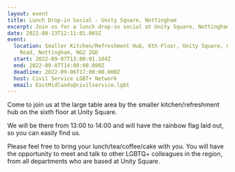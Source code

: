```yaml
---
layout: event
title: Lunch Drop-in Social - Unity Square, Nottingham
excerpt: Join us for a lunch drop-in social at Unity Square, Nottingham
date: 2022-08-23T12:11:01.065Z
event:
  location: Smaller Kitchen/Refreshment Hub, 6th Floor, Unity Square, Queensbridge
    Road, Nottingham, NG2 2GD
  start: 2022-09-07T13:00:01.104Z
  end: 2022-09-07T14:00:00.000Z
  deadline: 2022-09-06T17:00:00.000Z
  host: Civil Service LGBT+ Network
  email: EastMidlands@civilservice.lgbt
---
```

Come to join us at the large table area by the smaller kitchen/refreshment hub on the sixth floor at Unity Square. 

We will be there from 13:00 to 14:00 and will have the rainbow flag laid out, so you can easily find us. 

Please feel free to bring your lunch/tea/coffee/cake with you. You will have the opportunity to meet and talk to other LGBTQ+ colleagues in the region, from all departments who are based at Unity Square.